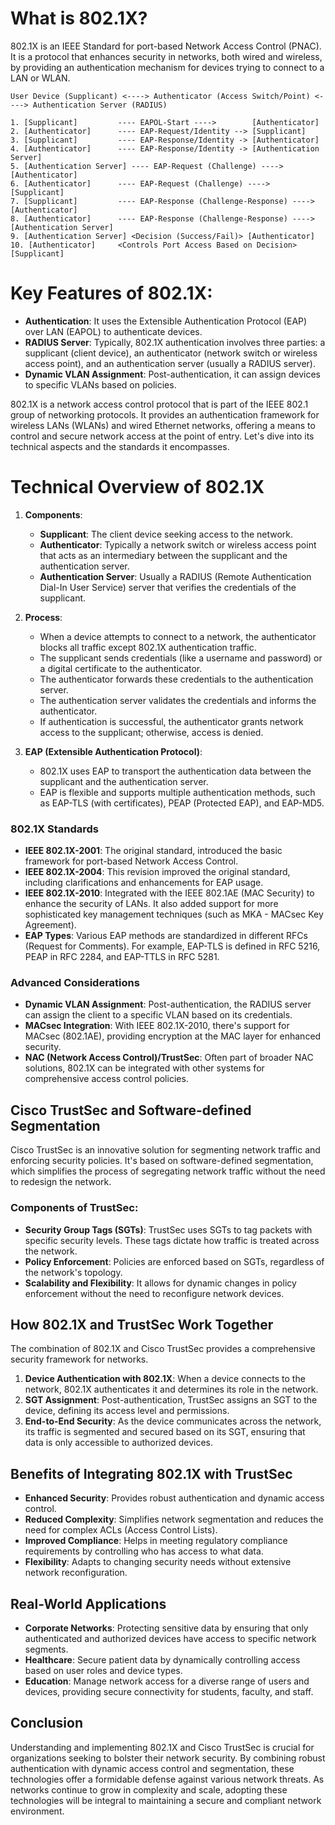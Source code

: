 # What is 802.1X?

802.1X is an IEEE Standard for port-based Network Access Control (PNAC). It is a protocol that enhances security in networks, both wired and wireless, by providing an authentication mechanism for devices trying to connect to a LAN or WLAN. 

```
User Device (Supplicant) <----> Authenticator (Access Switch/Point) <----> Authentication Server (RADIUS)

1. [Supplicant]         ---- EAPOL-Start ---->        [Authenticator]
2. [Authenticator]      ---- EAP-Request/Identity --> [Supplicant]
3. [Supplicant]         ---- EAP-Response/Identity -> [Authenticator]
4. [Authenticator]      ---- EAP-Response/Identity -> [Authentication Server]
5. [Authentication Server] ---- EAP-Request (Challenge) ----> [Authenticator]
6. [Authenticator]      ---- EAP-Request (Challenge) ----> [Supplicant]
7. [Supplicant]         ---- EAP-Response (Challenge-Response) ----> [Authenticator]
8. [Authenticator]      ---- EAP-Response (Challenge-Response) ----> [Authentication Server]
9. [Authentication Server] <Decision (Success/Fail)> [Authenticator]
10. [Authenticator]     <Controls Port Access Based on Decision> [Supplicant]
```



# Key Features of 802.1X:
- **Authentication**: It uses the Extensible Authentication Protocol (EAP) over LAN (EAPOL) to authenticate devices.
- **RADIUS Server**: Typically, 802.1X authentication involves three parties: a supplicant (client device), an authenticator (network switch or wireless access point), and an authentication server (usually a RADIUS server).
- **Dynamic VLAN Assignment**: Post-authentication, it can assign devices to specific VLANs based on policies.

802.1X is a network access control protocol that is part of the IEEE 802.1 group of networking protocols. It provides an authentication framework for wireless LANs (WLANs) and wired Ethernet networks, offering a means to control and secure network access at the point of entry. Let's dive into its technical aspects and the standards it encompasses.

# Technical Overview of 802.1X

1. **Components**:
   - **Supplicant**: The client device seeking access to the network.
   - **Authenticator**: Typically a network switch or wireless access point that acts as an intermediary between the supplicant and the authentication server.
   - **Authentication Server**: Usually a RADIUS (Remote Authentication Dial-In User Service) server that verifies the credentials of the supplicant.

2. **Process**:
   - When a device attempts to connect to a network, the authenticator blocks all traffic except 802.1X authentication traffic.
   - The supplicant sends credentials (like a username and password) or a digital certificate to the authenticator.
   - The authenticator forwards these credentials to the authentication server.
   - The authentication server validates the credentials and informs the authenticator.
   - If authentication is successful, the authenticator grants network access to the supplicant; otherwise, access is denied.

3. **EAP (Extensible Authentication Protocol)**:
   - 802.1X uses EAP to transport the authentication data between the supplicant and the authentication server.
   - EAP is flexible and supports multiple authentication methods, such as EAP-TLS (with certificates), PEAP (Protected EAP), and EAP-MD5.

### 802.1X Standards

- **IEEE 802.1X-2001**: The original standard, introduced the basic framework for port-based Network Access Control.
- **IEEE 802.1X-2004**: This revision improved the original standard, including clarifications and enhancements for EAP usage.
- **IEEE 802.1X-2010**: Integrated with the IEEE 802.1AE (MAC Security) to enhance the security of LANs. It also added support for more sophisticated key management techniques (such as MKA - MACsec Key Agreement).
- **EAP Types**: Various EAP methods are standardized in different RFCs (Request for Comments). For example, EAP-TLS is defined in RFC 5216, PEAP in RFC 2284, and EAP-TTLS in RFC 5281.

### Advanced Considerations

- **Dynamic VLAN Assignment**: Post-authentication, the RADIUS server can assign the client to a specific VLAN based on its credentials.
- **MACsec Integration**: With IEEE 802.1X-2010, there's support for MACsec (802.1AE), providing encryption at the MAC layer for enhanced security.
- **NAC (Network Access Control)/TrustSec**: Often part of broader NAC solutions, 802.1X can be integrated with other systems for comprehensive access control policies.


## Cisco TrustSec and Software-defined Segmentation

Cisco TrustSec is an innovative solution for segmenting network traffic and enforcing security policies. It's based on software-defined segmentation, which simplifies the process of segregating network traffic without the need to redesign the network.

### Components of TrustSec:
- **Security Group Tags (SGTs)**: TrustSec uses SGTs to tag packets with specific security levels. These tags dictate how traffic is treated across the network.
- **Policy Enforcement**: Policies are enforced based on SGTs, regardless of the network's topology.
- **Scalability and Flexibility**: It allows for dynamic changes in policy enforcement without the need to reconfigure network devices.

## How 802.1X and TrustSec Work Together

The combination of 802.1X and Cisco TrustSec provides a comprehensive security framework for networks.

1. **Device Authentication with 802.1X**: When a device connects to the network, 802.1X authenticates it and determines its role in the network.
2. **SGT Assignment**: Post-authentication, TrustSec assigns an SGT to the device, defining its access level and permissions.
3. **End-to-End Security**: As the device communicates across the network, its traffic is segmented and secured based on its SGT, ensuring that data is only accessible to authorized devices.

## Benefits of Integrating 802.1X with TrustSec

- **Enhanced Security**: Provides robust authentication and dynamic access control.
- **Reduced Complexity**: Simplifies network segmentation and reduces the need for complex ACLs (Access Control Lists).
- **Improved Compliance**: Helps in meeting regulatory compliance requirements by controlling who has access to what data.
- **Flexibility**: Adapts to changing security needs without extensive network reconfiguration.

## Real-World Applications

- **Corporate Networks**: Protecting sensitive data by ensuring that only authenticated and authorized devices have access to specific network segments.
- **Healthcare**: Secure patient data by dynamically controlling access based on user roles and device types.
- **Education**: Manage network access for a diverse range of users and devices, providing secure connectivity for students, faculty, and staff.

## Conclusion

Understanding and implementing 802.1X and Cisco TrustSec is crucial for organizations seeking to bolster their network security. By combining robust authentication with dynamic access control and segmentation, these technologies offer a formidable defense against various network threats. As networks continue to grow in complexity and scale, adopting these technologies will be integral to maintaining a secure and compliant network environment.
